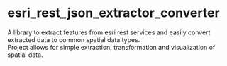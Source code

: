 # esri_rest_json_extractor_converter
A library to extract features from esri rest services and easily convert extracted data to common spatial data types.<br />
Project allows for simple extraction, transformation and visualization of spatial data.